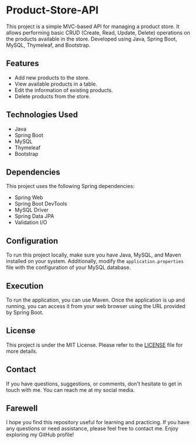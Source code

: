 # Product-Store-API

This project is a simple MVC-based API for managing a product store. It allows performing basic CRUD (Create, Read, Update, Delete) operations on the products available in the store. Developed using Java, Spring Boot, MySQL, Thymeleaf, and Bootstrap.

## Features

- Add new products to the store.
- View available products in a table.
- Edit the information of existing products.
- Delete products from the store.

## Technologies Used

- Java
- Spring Boot
- MySQL
- Thymeleaf
- Bootstrap

## Dependencies

This project uses the following Spring dependencies:

- Spring Web
- Spring Boot DevTools
- MySQL Driver
- Spring Data JPA
- Validation I/O

## Configuration

To run this project locally, make sure you have Java, MySQL, and Maven installed on your system. Additionally, modify the `application.properties` file with the configuration of your MySQL database.

## Execution

To run the application, you can use Maven. Once the application is up and running, you can access it from your web browser using the URL provided by Spring Boot.

## License

This project is under the MIT License. Please refer to the [LICENSE](LICENSE) file for more details.

## Contact

If you have questions, suggestions, or comments, don't hesitate to get in touch with me. You can reach me at my social media.

## Farewell

I hope you find this repository useful for learning and practicing. If you have any questions or need assistance, please feel free to contact me. Enjoy exploring my GitHub profile!
